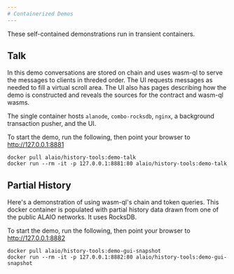 ```yaml
---
# Containerized Demos
---
```


These self-contained demonstrations run in transient containers.

## Talk

In this demo conversations are stored on chain and uses wasm-ql to serve the messages to clients in threded order. The UI requests messages as needed to fill a virtual scroll area. The UI also has pages describing how the demo is constructed and reveals the sources for the contract and wasm-ql wasms.

The single container hosts `alanode`, `combo-rocksdb`, `nginx`, a background transaction
pusher, and the UI.

To start the demo, run the following, then point your browser to http://127.0.0.1:8881

```
docker pull alaio/history-tools:demo-talk
docker run --rm -it -p 127.0.0.1:8881:80 alaio/history-tools:demo-talk
```

## Partial History

Here's a demonstration of using wasm-ql's chain and token queries. This docker container is populated with partial history data drawn from one of the public ALAIO networks. It uses RocksDB.

To start the demo, run the following, then point your browser to http://127.0.0.1:8882

```
docker pull alaio/history-tools:demo-gui-snapshot
docker run --rm -it -p 127.0.0.1:8882:80 alaio/history-tools:demo-gui-snapshot
```
